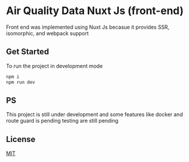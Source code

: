 # Air Quality Data Nuxt Js (front-end)

Front end was implemented using Nuxt Js becasue it provides SSR, isomorphic, and webpack support

## Get Started

To run the project in development mode

```bash
npm i
npm run dev
```

## PS
This project is still under development and some features like docker and route guard is pending testing are still pending

## License
[MIT](https://choosealicense.com/licenses/mit/)